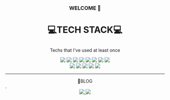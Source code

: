 ### <p align="center"> WELCOME 👋 </p>

# <p align="center"> 💻TECH STACK💻 </p>
<p align="center"> Techs that I've used at least once </p>
<div align ="center">
  <img src="https://img.shields.io/badge/React-61DAFB?style=flat-square&logo=React&logoColor=white"/>
  <img src="https://img.shields.io/badge/JavaScript-F7DF1E?style=flat-square&logo=JavaScript&logoColor=white"/>
  <img src="https://img.shields.io/badge/Redux-764ABC?style=flat-square&logo=Redux&logoColor=#764ABC"/>
  <img src="https://img.shields.io/badge/HTML-E34F26?style=flat-square&logo=HTML5&logoColor=white"/>
  <img src="https://img.shields.io/badge/CSS-1572B6?style=flat-square&logo=CSS3&logoColor=white"/>
  <img src="https://img.shields.io/badge/PostCSS-DD3A0A?style=flat-square&logo=PostCSS&logoColor=white"/>
  <img src="https://img.shields.io/badge/styled-components-DB7093?style=flat-square&logo=styled-components&logoColor=white"/>
  <img src="https://img.shields.io/badge/Git-F05032?style=flat-square&logo=Git&logoColor=white"/>
  
  </div>
  <div align ="center">
 <img src="https://img.shields.io/badge/Python-3776AB?style=flat-square&logo=Python&logoColor=white"/>
  <img src="https://img.shields.io/badge/Java-007396?style=flat-square&logo=Java&logoColor=white"/>
<!--  <img src="https://img.shields.io/badge/C-A8B9CC?style=flat-square&logo=C&logoColor=white"/> -->
  <img src="https://img.shields.io/badge/Android-3DDC84?style=flat-square&logo=Android&logoColor=white"/>
  <img src="https://img.shields.io/badge/AWS-232F3E?style=flat-square&logo=Amazon AWS&logoColor=white"/>
  <img src="https://img.shields.io/badge/MySQL-4479A1?style=flat-square&logo=MySQL&logoColor=white"/>
  </div>

---------------------------------------  
  <div align ="center">
🎈BLOG
  </div>
  .
  <div align ="center">
  <a href="https://velog.io/@kbs2082"> <img src="https://img.shields.io/badge/Velog-20c997?style=flat-square&logo=Vimeo&logoColor=white"/> </a>
  <a href="https://github.com/kimbumsoo0820"> <img src="https://img.shields.io/badge/GitHub-181717?style=flat-square&logo=GitHub&logoColor=white"/> </a>
  </div>

<!-- ---------------------------------------  
  <div align ="center">
 🙋‍♂️Me
  </div>
  .
  <div align ="center">
  <a href="https://www.instagram.com/kbumsoo_0820/"> <img src="https://img.shields.io/badge/Instagram-E4405F?style=flat-square&logo=Instagram&logoColor=white"/> </a>

  </div> -->
